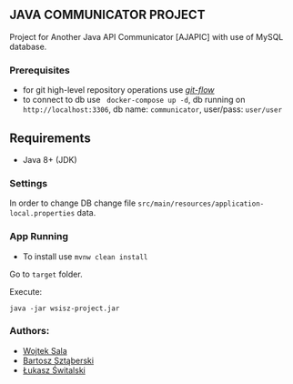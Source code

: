 ## JAVA COMMUNICATOR PROJECT

Project for Another Java API Communicator [AJAPIC] with use of MySQL database.

### Prerequisites


- for git high-level repository operations  use *[git-flow](https://danielkummer.github.io/git-flow-cheatsheet/index.pl_PL.html)*
- to connect to db use ` docker-compose up -d`, db running on `http://localhost:3306`, db name: `communicator`, user/pass: `user/user`

## Requirements

- Java 8+ (JDK)

### Settings 

In order to change DB change file `src/main/resources/application-local.properties` data.

### App Running

- To install use `mvnw clean install`

Go to `target` folder.

Execute:

`java -jar wsisz-project.jar`

### Authors:

- [Wojtek Sala](https://github.com/salalo)
- [Bartosz Sztąberski](https://github.com/Sztabers)
- [Łukasz Świtalski](https://github.com/Luckjamz)
